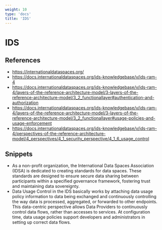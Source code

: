 ```yaml
---
weight: 10
type: 'docs'
title: 'IDS'
---
```


# IDS

## References
- https://internationaldataspaces.org/
- https://docs.internationaldataspaces.org/ids-knowledgebase/v/ids-ram-4
- https://docs.internationaldataspaces.org/ids-knowledgebase/v/ids-ram-4/layers-of-the-reference-architecture-model/3-layers-of-the-reference-architecture-model/3_2_functionallayer#authentication-and-authorization
- https://docs.internationaldataspaces.org/ids-knowledgebase/v/ids-ram-4/layers-of-the-reference-architecture-model/3-layers-of-the-reference-architecture-model/3_2_functionallayer#usage-policies-and-usage-enforcement
- https://docs.internationaldataspaces.org/ids-knowledgebase/v/ids-ram-4/perspectives-of-the-reference-architecture-model/4_perspectives/4_1_security_perspective/4_1_6_usage_control

## Snippets
- As a non-profit organization, the International Data Spaces Association (IDSA) is dedicated to creating standards for data spaces. These standards are designed to ensure secure data sharing between participants within a specified governance framework, fostering trust and maintaining data sovereignty.
- Data Usage Control in the IDS basically works by attaching data usage policy information to data being exchanged and continuously controlling the way data is processed, aggregated, or forwarded to other endpoints. This data-centric perspective allows Data Providers to continuously control data flows, rather than accesses to services. At configuration time, data usage policies support developers and administrators in setting up correct data flows.
